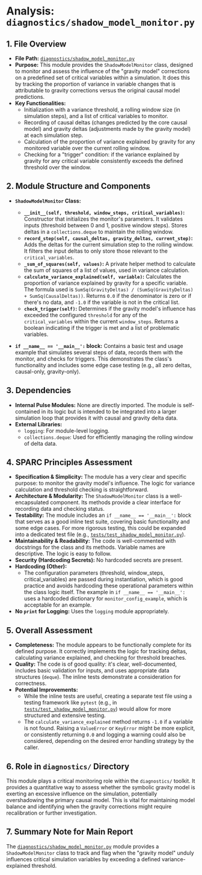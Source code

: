 # Analysis: `diagnostics/shadow_model_monitor.py`

## 1. File Overview

*   **File Path:** [`diagnostics/shadow_model_monitor.py`](diagnostics/shadow_model_monitor.py:1)
*   **Purpose:** This module provides the `ShadowModelMonitor` class, designed to monitor and assess the influence of the "gravity model" corrections on a predefined set of critical variables within a simulation. It does this by tracking the proportion of variance in variable changes that is attributable to gravity corrections versus the original causal model predictions.
*   **Key Functionalities:**
    *   Initialization with a variance threshold, a rolling window size (in simulation steps), and a list of critical variables to monitor.
    *   Recording of causal deltas (changes predicted by the core causal model) and gravity deltas (adjustments made by the gravity model) at each simulation step.
    *   Calculation of the proportion of variance explained by gravity for any monitored variable over the current rolling window.
    *   Checking for a "trigger" condition: if the variance explained by gravity for any critical variable consistently exceeds the defined threshold over the window.

## 2. Module Structure and Components

*   **`ShadowModelMonitor` Class:**
    *   **`__init__(self, threshold, window_steps, critical_variables)`:** Constructor that initializes the monitor's parameters. It validates inputs (threshold between 0 and 1, positive window steps). Stores deltas in a `collections.deque` to maintain the rolling window.
    *   **`record_step(self, causal_deltas, gravity_deltas, current_step)`:** Adds the deltas for the current simulation step to the rolling window. It filters the input deltas to only store those relevant to the `critical_variables`.
    *   **`_sum_of_squares(self, values)`:** A private helper method to calculate the sum of squares of a list of values, used in variance calculation.
    *   **`calculate_variance_explained(self, variable)`:** Calculates the proportion of variance explained by gravity for a specific variable. The formula used is `SumSq(GravityDeltas) / (SumSq(GravityDeltas) + SumSq(CausalDeltas))`. Returns `0.0` if the denominator is zero or if there's no data, and `-1.0` if the variable is not in the critical list.
    *   **`check_trigger(self)`:** Determines if the gravity model's influence has exceeded the configured `threshold` for any of the `critical_variables` within the current `window_steps`. Returns a boolean indicating if the trigger is met and a list of problematic variables.

*   **`if __name__ == '__main__':` block:** Contains a basic test and usage example that simulates several steps of data, records them with the monitor, and checks for triggers. This demonstrates the class's functionality and includes some edge case testing (e.g., all zero deltas, causal-only, gravity-only).

## 3. Dependencies

*   **Internal Pulse Modules:** None are directly imported. The module is self-contained in its logic but is intended to be integrated into a larger simulation loop that provides it with causal and gravity delta data.
*   **External Libraries:**
    *   `logging`: For module-level logging.
    *   `collections.deque`: Used for efficiently managing the rolling window of delta data.

## 4. SPARC Principles Assessment

*   **Specification & Simplicity:** The module has a very clear and specific purpose: to monitor the gravity model's influence. The logic for variance calculation and threshold checking is straightforward.
*   **Architecture & Modularity:** The `ShadowModelMonitor` class is a well-encapsulated component. Its methods provide a clear interface for recording data and checking status.
*   **Testability:** The module includes an `if __name__ == '__main__':` block that serves as a good inline test suite, covering basic functionality and some edge cases. For more rigorous testing, this could be expanded into a dedicated test file (e.g., [`tests/test_shadow_model_monitor.py`](tests/test_shadow_model_monitor.py:1)).
*   **Maintainability & Readability:** The code is well-commented with docstrings for the class and its methods. Variable names are descriptive. The logic is easy to follow.
*   **Security (Hardcoding Secrets):** No hardcoded secrets are present.
*   **Hardcoding (Other):**
    *   The configuration parameters (threshold, window_steps, critical_variables) are passed during instantiation, which is good practice and avoids hardcoding these operational parameters within the class logic itself. The example in `if __name__ == '__main__':` uses a hardcoded dictionary for `monitor_config_example`, which is acceptable for an example.
*   **No `print` for Logging:** Uses the `logging` module appropriately.

## 5. Overall Assessment

*   **Completeness:** The module appears to be functionally complete for its defined purpose. It correctly implements the logic for tracking deltas, calculating variance explained, and checking for threshold breaches.
*   **Quality:** The code is of good quality: it's clear, well-documented, includes basic validation for inputs, and uses appropriate data structures (`deque`). The inline tests demonstrate a consideration for correctness.
*   **Potential Improvements:**
    *   While the inline tests are useful, creating a separate test file using a testing framework like `pytest` (e.g., in [`tests/test_shadow_model_monitor.py`](tests/test_shadow_model_monitor.py:1)) would allow for more structured and extensive testing.
    *   The `calculate_variance_explained` method returns `-1.0` if a variable is not found. Raising a `ValueError` or `KeyError` might be more explicit, or consistently returning `0.0` and logging a warning could also be considered, depending on the desired error handling strategy by the caller.

## 6. Role in `diagnostics/` Directory

This module plays a critical monitoring role within the `diagnostics/` toolkit. It provides a quantitative way to assess whether the symbolic gravity model is exerting an excessive influence on the simulation, potentially overshadowing the primary causal model. This is vital for maintaining model balance and identifying when the gravity corrections might require recalibration or further investigation.

## 7. Summary Note for Main Report

The [`diagnostics/shadow_model_monitor.py`](diagnostics/shadow_model_monitor.py:1) module provides a `ShadowModelMonitor` class to track and flag when the "gravity model" unduly influences critical simulation variables by exceeding a defined variance-explained threshold.
